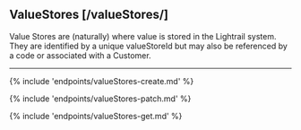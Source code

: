 ## ValueStores [/valueStores/]

Value Stores are (naturally) where value is stored in the Lightrail system.  They are identified by a unique valueStoreId but may also be referenced by a code or associated with a Customer.

---
{% include 'endpoints/valueStores-create.md' %}

{% include 'endpoints/valueStores-patch.md' %}

{% include 'endpoints/valueStores-get.md' %}
